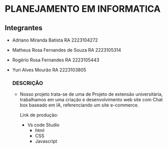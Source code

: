 # PLANEJAMENTO EM INFORMATICA


## Integrantes
- Adriano Miranda Batista          RA 2223104272
- Matheus Rosa Fernandes de Souza  RA 2223105314
- Rogério Rosa Fernandes           RA 2223105443
- Yuri Alves Mourão                RA 2223103805

  ### DESCRIÇÃO

  - Nosso projeto trata-se de uma de Projeto de extensão universitária, trabalhamos em uma criação e desenvolvimento web site com Chat box baseado em IA,
    referenciando um site e-commerce.

    Link de produção:
    - Vs code Studio
      - html
      - CSS
      - Javascript
